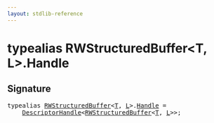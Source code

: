 ```yaml
---
layout: stdlib-reference
---
```


# typealias RWStructuredBuffer\<T, L\>\.Handle

## Signature

<pre>
<span class='code_keyword'>typealias</span> <a href="../index.html" class="code_type">RWStructuredBuffer</a>&lt;<a href="../index.html#typeparam-T" class="code_type">T</a>, <a href="../index.html#typeparam-L" class="code_type">L</a>&gt;.<a href=".html" class="code_type">Handle</a> = 
    <a href="../../descriptorhandle-0a/index.html" class="code_type">DescriptorHandle</a>&lt;<a href="../index.html" class="code_type">RWStructuredBuffer</a>&lt;<a href="../index.html#typeparam-T" class="code_type">T</a>, <a href="../index.html#typeparam-L" class="code_type">L</a>&gt;&gt;;
</pre>

